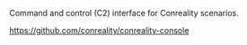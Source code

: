 Command and control (C2) interface for Conreality scenarios.

https://github.com/conreality/conreality-console
